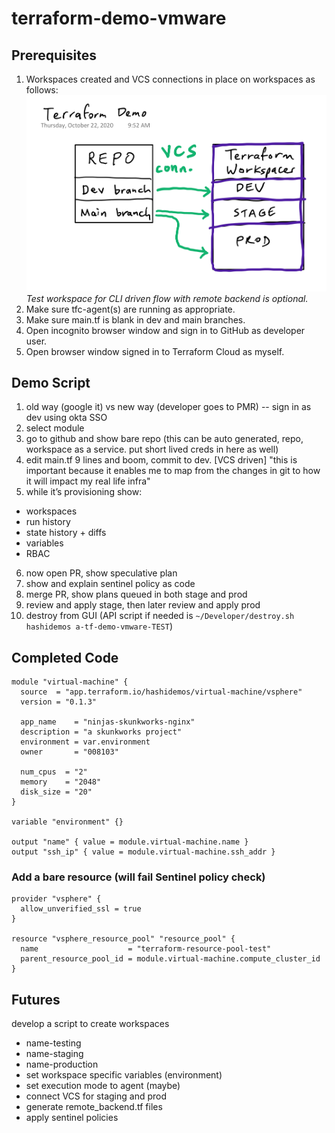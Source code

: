 # terraform-demo-vmware

## Prerequisites
1. Workspaces created and VCS connections in place on workspaces as follows:
![demo-diagram](./demo-diagram.png)
*Test workspace for CLI driven flow with remote backend is optional.*
2. Make sure tfc-agent(s) are running as appropriate.
3. Make sure main.tf is blank in dev and main branches.
4. Open incognito browser window and sign in to GitHub as developer user.
5. Open browser window signed in to Terraform Cloud as myself.

## Demo Script
1. old way (google it) vs new way (developer goes to PMR) -- sign in as dev using okta SSO
2. select module
3. go to github and show bare repo (this can be auto generated, repo, workspace as a service. put short lived creds in here as well)
4. edit main.tf 9 lines and boom, commit to dev. [VCS driven] "this is important because it enables me to map from the changes in git to how it will impact my real life infra"
5. while it’s provisioning show:
* workspaces
* run history
* state history + diffs
* variables
* RBAC
6. now open PR, show speculative plan
7. show and explain sentinel policy as code
8. merge PR, show plans queued in both stage and prod
9. review and apply stage, then later review and apply prod
9. destroy from GUI (API script if needed is `~/Developer/destroy.sh hashidemos a-tf-demo-vmware-TEST`)

## Completed Code
```
module "virtual-machine" {
  source  = "app.terraform.io/hashidemos/virtual-machine/vsphere"
  version = "0.1.3"

  app_name    = "ninjas-skunkworks-nginx"
  description = "a skunkworks project"
  environment = var.environment
  owner       = "008103"

  num_cpus  = "2"
  memory    = "2048"
  disk_size = "20"
}

variable "environment" {}

output "name" { value = module.virtual-machine.name }
output "ssh_ip" { value = module.virtual-machine.ssh_addr }
```
### Add a bare resource (will fail Sentinel policy check)
```
provider "vsphere" {
  allow_unverified_ssl = true
}

resource "vsphere_resource_pool" "resource_pool" {
  name                    = "terraform-resource-pool-test"
  parent_resource_pool_id = module.virtual-machine.compute_cluster_id
}
```

## Futures
develop a script to create workspaces
* name-testing
* name-staging
* name-production
* set workspace specific variables (environment)
* set execution mode to agent (maybe)
* connect VCS for staging and prod
* generate remote_backend.tf files
* apply sentinel policies

